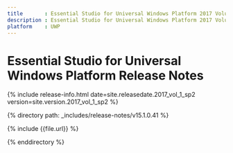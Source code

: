 ```yaml
---
title       : Essential Studio for Universal Windows Platform 2017 Volume 1 Service Pack 2 Release Notes
description : Essential Studio for Universal Windows Platform 2017 Volume 1 Service Pack 2 Release Notes
platform    : UWP
---
```


# Essential Studio for Universal Windows Platform Release Notes

{% include release-info.html date=site.releasedate.2017_vol_1_sp2 version=site.version.2017_vol_1_sp2 %} 

{% directory path: _includes/release-notes/v15.1.0.41 %}

{% include {{file.url}} %}

{% enddirectory %}